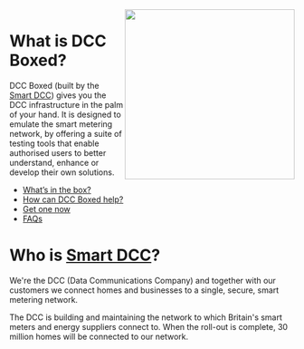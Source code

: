 <img src="https://user-images.githubusercontent.com/527411/192741319-1f047f16-f965-4bc7-8a03-387681097cd1.png" width="300" align="right">

# What is DCC Boxed?

DCC Boxed (built by the [Smart DCC][smartdcc]) gives you the DCC infrastructure in the palm of your hand. It is designed to emulate the smart metering network, by offering a suite of testing tools that enable authorised users to better understand, enhance or develop their own solutions.

* [What’s in the box?][whats-in-the-box]
* [How can DCC Boxed help?][how-can-boxed-help]
* [Get one now][order]
* [FAQs][faq]

[smartdcc]: https://www.smartdcc.co.uk "Findout who we are."
[whats-in-the-box]: https://www.smartdcc.co.uk/our-smart-network/network-products-services/dcc-boxed/#whats-in-the-box "See more on official DCC Boxed site"
[how-can-boxed-help]: https://www.smartdcc.co.uk/our-smart-network/network-products-services/dcc-boxed/#how-can-dcc-boxed-help "See more on official DCC Boxed site"
[order]: https://www.smartdcc.co.uk/our-smart-network/network-products-services/dcc-boxed/#place-an-order "Find out how to get a copy of DCC Boxed"
[faq]: https://www.smartdcc.co.uk/our-smart-network/network-products-services/dcc-boxed/#faqs "See official product FAQ list"

# Who is [Smart DCC][smartdcc]?

We're the DCC (Data Communications Company) and together with our customers we connect homes and businesses to a single, secure, smart metering network.

The DCC is building and maintaining the network to which Britain's smart meters and energy suppliers connect to. When the roll-out is complete, 30 million homes will be connected to our network.
